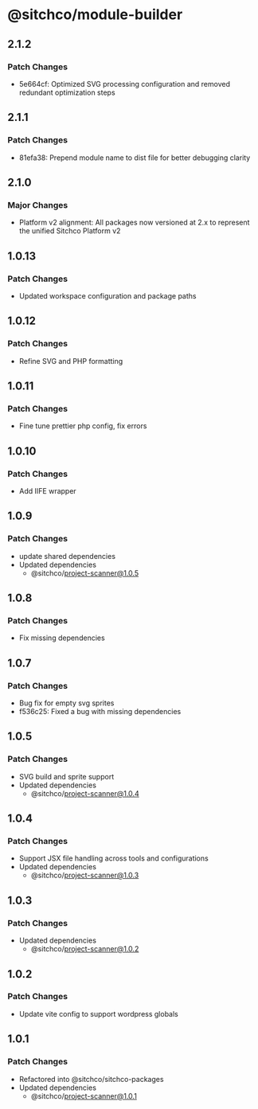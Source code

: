 # @sitchco/module-builder

## 2.1.2

### Patch Changes

- 5e664cf: Optimized SVG processing configuration and removed redundant optimization steps

## 2.1.1

### Patch Changes

- 81efa38: Prepend module name to dist file for better debugging clarity

## 2.1.0

### Major Changes

- Platform v2 alignment: All packages now versioned at 2.x to represent the unified Sitchco Platform v2

## 1.0.13

### Patch Changes

- Updated workspace configuration and package paths

## 1.0.12

### Patch Changes

- Refine SVG and PHP formatting

## 1.0.11

### Patch Changes

- Fine tune prettier php config, fix errors

## 1.0.10

### Patch Changes

- Add IIFE wrapper

## 1.0.9

### Patch Changes

- update shared dependencies
- Updated dependencies
  - @sitchco/project-scanner@1.0.5

## 1.0.8

### Patch Changes

- Fix missing dependencies

## 1.0.7

### Patch Changes

- Bug fix for empty svg sprites
- f536c25: Fixed a bug with missing dependencies

## 1.0.5

### Patch Changes

- SVG build and sprite support
- Updated dependencies
  - @sitchco/project-scanner@1.0.4

## 1.0.4

### Patch Changes

- Support JSX file handling across tools and configurations
- Updated dependencies
  - @sitchco/project-scanner@1.0.3

## 1.0.3

### Patch Changes

- Updated dependencies
  - @sitchco/project-scanner@1.0.2

## 1.0.2

### Patch Changes

- Update vite config to support wordpress globals

## 1.0.1

### Patch Changes

- Refactored into @sitchco/sitchco-packages
- Updated dependencies
  - @sitchco/project-scanner@1.0.1
